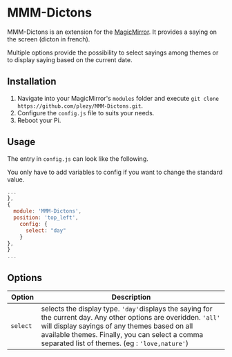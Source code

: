 # MMM-Dictons
MMM-Dictons is an extension for the [MagicMirror](https://github.com/MichMich/MagicMirror). It provides a saying on the screen (dicton in french).

Multiple options provide the possibility to select sayings among themes or to display saying based on the current date.

## Installation

1. Navigate into your MagicMirror's `modules` folder and execute `git clone https://github.com/plezy/MMM-Dictons.git`.
2. Configure the `config.js` file to suits your needs.
3. Reboot your Pi.

## Usage

The entry in `config.js` can look like the following.

You only have to add variables to config if you want to change the standard value.
```javascript
...
},
{
  module: 'MMM-Dictons',
  position: 'top_left',
	config: {
	  select: "day"
	}
},
}
...
```

## Options

| Option                       | Description
| ---------------------------- | -----------
| `select  `                   | selects the display type. `'day'`displays the saying for the current day. Any other options are overidden. `'all'` will display sayings of any themes based on all available themes. Finally, you can select a comma separated list of themes. (eg : `'love,nature'`)
